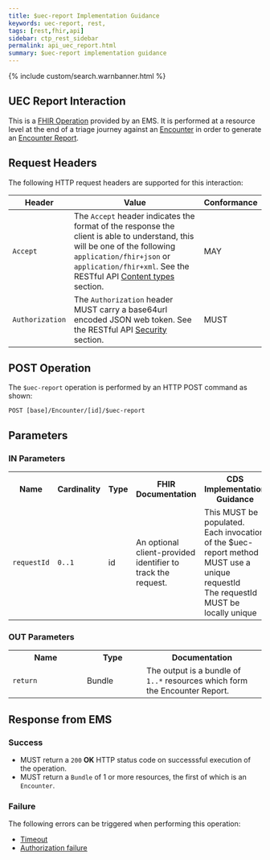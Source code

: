 ```yaml
---
title: $uec-report Implementation Guidance
keywords: uec-report, rest,
tags: [rest,fhir,api]
sidebar: ctp_rest_sidebar
permalink: api_uec_report.html
summary: $uec-report implementation guidance 
---
```

  
{% include custom/search.warnbanner.html %}
## UEC Report Interaction ##

This is a [FHIR Operation](https://www.hl7.org/fhir/stu3/operations.html) provided by an EMS. It is performed at a resource level at the end of a triage journey against an [Encounter](api_encounter_na.html) in order to generate an [Encounter Report](api_encounter_report.html).

## Request Headers ##

The following HTTP request headers are supported for this interaction:


| Header               | Value |Conformance |
|----------------------|-------|-------|
| `Accept`      | The `Accept` header indicates the format of the response the client is able to understand, this will be one of the following `application/fhir+json` or `application/fhir+xml`. See the RESTful API [Content types](api_general_guidance.html#content-types) section. | MAY |
| `Authorization`      | The `Authorization` header MUST carry a base64url encoded JSON web token. See the RESTful API [Security](api_security.html) section. | MUST |  

## POST Operation

The `$uec-report` operation is performed by an HTTP POST command as shown:

```
POST [base]/Encounter/[id]/$uec-report
```

## Parameters ##

### IN Parameters
<table style="min-width:100%;width:100%">
<tr>
    <th style="width:10%;">Name</th>
    <th style="width:5%;">Cardinality</th>
    <th style="width:10%;">Type</th>
      <th style="width:40%;">FHIR Documentation</th>
   <th style="width:35%;">CDS Implementation Guidance</th>
</tr>

<tr>
  <td><code class="highlighter-rouge">requestId</code></td>
    <td><code class="highlighter-rouge">0..1</code></td>
    <td>id</td>
    <td>An optional client-provided identifier to track the request.</td>
<td>This MUST be populated.<br/>
Each invocation of the $uec-report method MUST use a unique requestId<br/>
The requestId MUST be locally unique</td>
</tr>
</table>

### OUT Parameters ###

<table  style="min-width:100%;width:100%">

<tr>
<th  style="width:25%;">Name</th>
<th  style="width:20%;">Type</th>
<th  style="width:40%;">Documentation</th>
</tr>

<tr>
<td><code  class="highlighter-rouge">return</code></td>
<td>Bundle</td>
<td>
The output is a bundle of <code  class="highlighter-rouge">1..*</code> resources which form the Encounter Report.
</td>
</tr>

</table>


## Response from EMS ##

### Success ###

* MUST return a <code  class="highlighter-rouge">200</code> **OK** HTTP status code on successsful execution of the operation.
* MUST return a <code  class="highlighter-rouge">Bundle</code> of 1 or more resources, the first of which is an <code  class="highlighter-rouge">Encounter</code>.

### Failure ###

The following errors can be triggered when performing this operation:

*  [Timeout](api_errorhandling.html#time-out)
*  [Authorization failure](api_errorhandling.html)